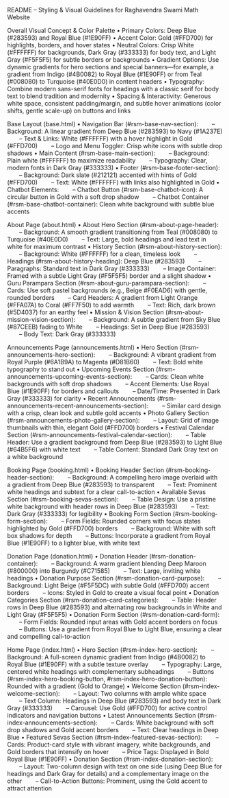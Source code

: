 README – Styling & Visual Guidelines for Raghavendra Swami Math Website

Overall Visual Concept & Color Palette
• Primary Colors: Deep Blue (#283593) and Royal Blue (#1E90FF)
• Accent Color: Gold (#FFD700) for highlights, borders, and hover states
• Neutral Colors: Crisp White (#FFFFFF) for backgrounds, Dark Gray (#333333) for body text, and Light Gray (#F5F5F5) for subtle borders or backgrounds
• Gradient Options: Use dynamic gradients for hero sections and special banners—for example, a gradient from Indigo (#4B0082) to Royal Blue (#1E90FF) or from Teal (#008080) to Turquoise (#40E0D0) in content headers
• Typography: Combine modern sans-serif fonts for headings with a classic serif for body text to blend tradition and modernity
• Spacing & Interactivity: Generous white space, consistent padding/margin, and subtle hover animations (color shifts, gentle scale-up) on buttons and links

Base Layout (base.html)
• Navigation Bar (#rsm-base-nav-section):
  – Background: A linear gradient from Deep Blue (#283593) to Navy (#1A237E)
  – Text & Links: White (#FFFFFF) with a hover highlight in Gold (#FFD700)
  – Logo and Menu Toggler: Crisp white icons with subtle drop shadows
• Main Content (#rsm-base-main-section):
  – Background: Plain white (#FFFFFF) to maximize readability
  – Typography: Clear, modern fonts in Dark Gray (#333333)
• Footer (#rsm-base-footer-section):
  – Background: Dark slate (#212121) accented with hints of Gold (#FFD700)
  – Text: White (#FFFFFF) with links also highlighted in Gold
• Chatbot Elements:
  – Chatbot Button (#rsm-base-chatbot-icon): A circular button in Gold with a soft drop shadow
  – Chatbot Container (#rsm-base-chatbot-container): Clean white background with subtle blue accents

About Page (about.html)
• About Hero Section (#rsm-about-page-header):
  – Background: A smooth gradient transitioning from Teal (#008080) to Turquoise (#40E0D0)
  – Text: Large, bold headings and lead text in white for maximum contrast
• History Section (#rsm-about-history-section):
  – Background: White (#FFFFFF) for a clean, timeless look
  – Headings (#rsm-about-history-heading): Deep Blue (#283593)
  – Paragraphs: Standard text in Dark Gray (#333333)
  – Image Container: Framed with a subtle Light Gray (#F5F5F5) border and a slight shadow
• Guru Parampara Section (#rsm-about-guru-parampara-section):
  – Cards: Use soft pastel backgrounds (e.g., Beige #F0EAD6) with gentle, rounded borders
  – Card Headers: A gradient from Light Orange (#FFA07A) to Coral (#FF7F50) to add warmth
  – Text: Rich, dark brown (#5D4037) for an earthy feel
• Mission & Vision Section (#rsm-about-mission-vision-section):
  – Background: A subtle gradient from Sky Blue (#87CEEB) fading to White
  – Headings: Set in Deep Blue (#283593)
  – Body Text: Dark Gray (#333333)

Announcements Page (announcements.html)
• Hero Section (#rsm-announcements-hero-section):
  – Background: A vibrant gradient from Royal Purple (#6A1B9A) to Magenta (#D81B60)
  – Text: Bold white typography to stand out
• Upcoming Events Section (#rsm-announcements-upcoming-events-section):
  – Cards: Clean white backgrounds with soft drop shadows
  – Accent Elements: Use Royal Blue (#1E90FF) for borders and callouts
  – Date/Time: Presented in Dark Gray (#333333) for clarity
• Recent Announcements (#rsm-announcements-recent-announcements-section):
  – Similar card design with a crisp, clean look and subtle gold accents
• Photo Gallery Section (#rsm-announcements-photo-gallery-section):
  – Layout: Grid of image thumbnails with thin, elegant Gold (#FFD700) borders
• Festival Calendar Section (#rsm-announcements-festival-calendar-section):
  – Table Header: Use a gradient background from Deep Blue (#283593) to Light Blue (#64B5F6) with white text
  – Table Content: Standard Dark Gray text on a white background

Booking Page (booking.html)
• Booking Header Section (#rsm-booking-header-section):
  – Background: A compelling hero image overlaid with a gradient from Deep Blue (#283593) to transparent
  – Text: Prominent white headings and subtext for a clear call-to-action
• Available Sevas Section (#rsm-booking-sevas-section):
  – Table Design: Use a pristine white background with header rows in Deep Blue (#283593)
  – Text: Dark Gray (#333333) for legibility
• Booking Form Section (#rsm-booking-form-section):
  – Form Fields: Rounded corners with focus states highlighted by Gold (#FFD700) borders
  – Background: White with soft box shadows for depth
  – Buttons: Incorporate a gradient from Royal Blue (#1E90FF) to a lighter blue, with white text

Donation Page (donation.html)
• Donation Header (#rsm-donation-container):
  – Background: A warm gradient blending Deep Maroon (#800000) into Burgundy (#C71585)
  – Text: Large, inviting white headings
• Donation Purpose Section (#rsm-donation-card-purpose):
  – Background: Light Beige (#F5F5DC) with subtle Gold (#FFD700) accent borders
  – Icons: Styled in Gold to create a visual focal point
• Donation Categories Section (#rsm-donation-card-categories):
  – Table: Header rows in Deep Blue (#283593) and alternating row backgrounds in White and Light Gray (#F5F5F5)
• Donation Form Section (#rsm-donation-card-form):
  – Form Fields: Rounded input areas with Gold accent borders on focus
  – Buttons: Use a gradient from Royal Blue to Light Blue, ensuring a clear and compelling call-to-action

Home Page (index.html)
• Hero Section (#rsm-index-hero-section):
  – Background: A full-screen dynamic gradient from Indigo (#4B0082) to Royal Blue (#1E90FF) with a subtle texture overlay
  – Typography: Large, centered white headings with complementary subheadings
  – Buttons (#rsm-index-hero-booking-button, #rsm-index-hero-donation-button): Rounded with a gradient (Gold to Orange)
• Welcome Section (#rsm-index-welcome-section):
  – Layout: Two columns with ample white space
  – Text Column: Headings in Deep Blue (#283593) and body text in Dark Gray (#333333)
  – Carousel: Use Gold (#FFD700) for active control indicators and navigation buttons
• Latest Announcements Section (#rsm-index-announcements-section):
  – Cards: White background with soft drop shadows and Gold accent borders
  – Text: Clear headings in Deep Blue
• Featured Sevas Section (#rsm-index-featured-sevas-section):
  – Cards: Product-card style with vibrant imagery, white backgrounds, and Gold borders that intensify on hover
  – Price Tags: Displayed in Bold Royal Blue (#1E90FF)
• Donation Section (#rsm-index-donation-section):
  – Layout: Two-column design with text on one side (using Deep Blue for headings and Dark Gray for details) and a complementary image on the other
  – Call-to-Action Buttons: Prominent, using the Gold accent to attract attention